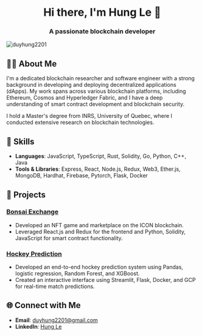 <h1 align="center">Hi there, I'm Hung Le 👋</h1>
<h3 align="center">A passionate blockchain developer</h3>

<p align="left"> <img src="https://komarev.com/ghpvc/?username=duyhung2201&label=Profile%20views&color=0e75b6&style=flat" alt="duyhung2201" /> </p>


## 🧑‍💻 About Me
I'm a dedicated blockchain researcher and software engineer with a strong background in developing and deploying decentralized applications (dApps). My work spans across various blockchain platforms, including Ethereum, Cosmos and Hyperledger Fabric, and I have a deep understanding of smart contract development and blockchain security.

I hold a Master's degree from INRS, University of Quebec, where I conducted extensive research on blockchain technologies.

## 🔧 Skills
- **Languages**: JavaScript, TypeScript, Rust, Solidity, Go, Python, C++, Java
- **Tools & Libraries**: Express, React, Node.js, Redux, Web3, Ether.js, MongoDB, Hardhat, Firebase, Pytorch, Flask, Docker

## 📂 Projects
### [Bonsai Exchange](https://devpost.com/software/bonsai-exchange)
- Developed an NFT game and marketplace on the ICON blockchain.
- Leveraged React.js and Redux for the frontend and Python, Solidity, JavaScript for smart contract functionality.

### [Hockey Prediction](https://duyhung2201.github.io/Hockey-prediction/)
- Developed an end-to-end hockey prediction system using Pandas, logistic regression, Random Forest, and XGBoost.
- Created an interactive interface using Streamlit, Flask, Docker, and GCP for real-time match predictions.

## 🌐 Connect with Me
- **Email**: duyhung2201@gmail.com
- **LinkedIn**: [Hung Le](https://www.linkedin.com/in/duyhung-le)

<!---
![GitHub Stats](https://github-readme-stats.vercel.app/api?username=duyhung2201&show_icons=true&theme=radical)
-->
